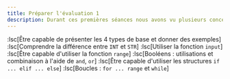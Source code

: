```yaml
---
title: Préparer l'évaluation 1
description: Durant ces premières séances nous avons vu plusieurs concepts qu'il faut être capable de réutiliser.
---
```


:lsc[Être capable de présenter les 4 types de base et donner des exemples]
:lsc[Comprendre la différence entre `INT` et `STR`]
:lsc[Utiliser la fonction `input`]
:lsc[Être capable d'utiliser la fonction `range`]
:lsc[Booléens : utilisations et combinaison à l'aide de `and`, `or`]
:lsc[Être capable d'utiliser les structures `if ... elif ... else`]
:lsc[Boucles : `for ... range` et `while`]
